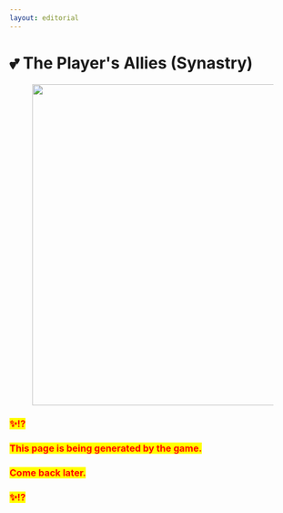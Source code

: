 ```yaml
---
layout: editorial
---
```


# 💕 The Player's Allies (Synastry)

<figure><img src="../../../../../.gitbook/assets/pexels-btgl-♡-19117751.jpg" alt="" width="563"><figcaption></figcaption></figure>

### <mark style="color:red;">✨⁉️</mark>&#x20;

### <mark style="color:red;">This page is being generated by the game.</mark>&#x20;

### <mark style="color:red;">Come back later.</mark>

### <mark style="color:red;">✨⁉️</mark>
